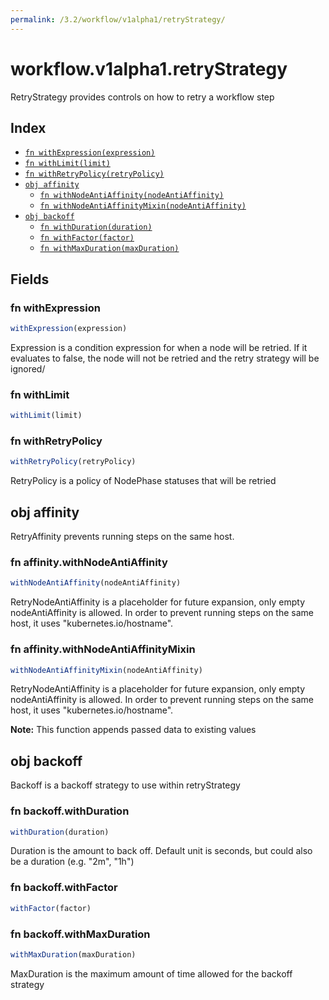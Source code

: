 ```yaml
---
permalink: /3.2/workflow/v1alpha1/retryStrategy/
---
```


# workflow.v1alpha1.retryStrategy

RetryStrategy provides controls on how to retry a workflow step

## Index

* [`fn withExpression(expression)`](#fn-withexpression)
* [`fn withLimit(limit)`](#fn-withlimit)
* [`fn withRetryPolicy(retryPolicy)`](#fn-withretrypolicy)
* [`obj affinity`](#obj-affinity)
  * [`fn withNodeAntiAffinity(nodeAntiAffinity)`](#fn-affinitywithnodeantiaffinity)
  * [`fn withNodeAntiAffinityMixin(nodeAntiAffinity)`](#fn-affinitywithnodeantiaffinitymixin)
* [`obj backoff`](#obj-backoff)
  * [`fn withDuration(duration)`](#fn-backoffwithduration)
  * [`fn withFactor(factor)`](#fn-backoffwithfactor)
  * [`fn withMaxDuration(maxDuration)`](#fn-backoffwithmaxduration)

## Fields

### fn withExpression

```ts
withExpression(expression)
```

Expression is a condition expression for when a node will be retried. If it evaluates to false, the node will not be retried and the retry strategy will be ignored/

### fn withLimit

```ts
withLimit(limit)
```



### fn withRetryPolicy

```ts
withRetryPolicy(retryPolicy)
```

RetryPolicy is a policy of NodePhase statuses that will be retried

## obj affinity

RetryAffinity prevents running steps on the same host.

### fn affinity.withNodeAntiAffinity

```ts
withNodeAntiAffinity(nodeAntiAffinity)
```

RetryNodeAntiAffinity is a placeholder for future expansion, only empty nodeAntiAffinity is allowed. In order to prevent running steps on the same host, it uses "kubernetes.io/hostname".

### fn affinity.withNodeAntiAffinityMixin

```ts
withNodeAntiAffinityMixin(nodeAntiAffinity)
```

RetryNodeAntiAffinity is a placeholder for future expansion, only empty nodeAntiAffinity is allowed. In order to prevent running steps on the same host, it uses "kubernetes.io/hostname".

**Note:** This function appends passed data to existing values

## obj backoff

Backoff is a backoff strategy to use within retryStrategy

### fn backoff.withDuration

```ts
withDuration(duration)
```

Duration is the amount to back off. Default unit is seconds, but could also be a duration (e.g. "2m", "1h")

### fn backoff.withFactor

```ts
withFactor(factor)
```



### fn backoff.withMaxDuration

```ts
withMaxDuration(maxDuration)
```

MaxDuration is the maximum amount of time allowed for the backoff strategy
